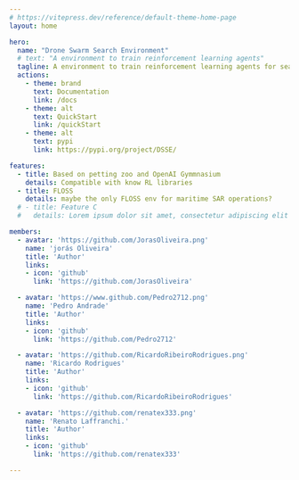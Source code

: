 ```yaml
---
# https://vitepress.dev/reference/default-theme-home-page
layout: home

hero:
  name: "Drone Swarm Search Environment"
  # text: "A environment to train reinforcement learning agents"
  tagline: A environment to train reinforcement learning agents for search and rescue operations in maritime scenarios.
  actions:
    - theme: brand
      text: Documentation
      link: /docs
    - theme: alt
      text: QuickStart
      link: /quickStart
    - theme: alt
      text: pypi
      link: https://pypi.org/project/DSSE/

features:
  - title: Based on petting zoo and OpenAI Gymmnasium
    details: Compatible with know RL libraries
  - title: FLOSS
    details: maybe the only FLOSS env for maritime SAR operations?
  # - title: Feature C
  #   details: Lorem ipsum dolor sit amet, consectetur adipiscing elit

members:
  - avatar: 'https://github.com/JorasOliveira.png'
    name: 'jorás Oliveira'
    title: 'Author'
    links:
    - icon: 'github' 
      link: 'https://github.com/JorasOliveira'

  - avatar: 'https://www.github.com/Pedro2712.png'
    name: 'Pedro Andrade'
    title: 'Author'
    links:
    - icon: 'github' 
      link: 'https://github.com/Pedro2712'

  - avatar: 'https://github.com/RicardoRibeiroRodrigues.png'
    name: 'Ricardo Rodrigues'
    title: 'Author'
    links:
    - icon: 'github' 
      link: 'https://github.com/RicardoRibeiroRodrigues'

  - avatar: 'https://github.com/renatex333.png'
    name: 'Renato Laffranchi.'
    title: 'Author'
    links:
    - icon: 'github' 
      link: 'https://github.com/renatex333'

---
```


<script setup>
  import {
  VPTeamPage,
  VPTeamPageTitle,
  VPTeamMembers
} from 'vitepress/theme'
</script>

<VPTeamPage class="VPHomeDocTeamPage">
  <VPTeamMembers size="small" :members="$frontmatter.members" />
</VPTeamPage>

